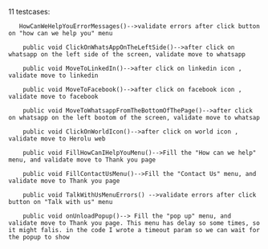 11 testcases:

       HowCanWeHelpYouErrorMessages()-->validate errors after click button on "how can we help you" menu
        
        public void ClickOnWhatsAppOnTheLeftSide()-->after click on whatsapp on the left side of the screen, validate move to whatsapp
            
        public void MoveToLinkedIn()-->after click on linkedin icon , validate move to linkedin
        
        public void MoveToFacebook()-->after click on facebook icon , validate move to facebook
     
        public void MoveToWhatsappFromTheBottomOfThePage()-->after click on whatsapp on the left bootom of the screen, validate move to whatsap
    
        public void ClickOnWorldIcon()-->after click on world icon , validate move to Herolu web     

        public void FillHowCanIHelpYouMenu()-->Fill the "How can we help" menu, and validate move to Thank you page
   
        public void FillContactUsMenu()-->Fill the "Contact Us" menu, and validate move to Thank you page
  
        public void TalkWithUsMenuErrors() -->validate errors after click button on "Talk with us" menu
     
        public void onUnloadPopup()--> Fill the "pop up" menu, and validate move to Thank you page. This menu has delay so some times, so it might falis. in the code I wrote a timeout param so we can wait for the popup to show

